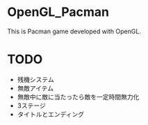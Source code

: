# OpenGL_Pacman
This is Pacman game developed with OpenGL.

# TODO
* 残機システム
* 無敵アイテム
* 無敵中に敵に当たったら敵を一定時間無力化
* 3ステージ
* タイトルとエンディング
